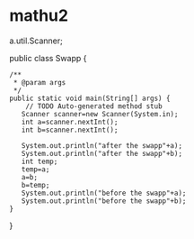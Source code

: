 # mathu2
a.util.Scanner;


public class Swapp {

	/**
	 * @param args
	 */
	public static void main(String[] args) {
		// TODO Auto-generated method stub
       Scanner scanner=new Scanner(System.in);
       int a=scanner.nextInt();
       int b=scanner.nextInt();

       System.out.println("after the swapp"+a);
       System.out.println("after the swapp"+b);
       int temp;
       temp=a;
       a=b;
       b=temp;
       System.out.println("before the swapp"+a);
       System.out.println("before the swapp"+b);
	}
	

}
